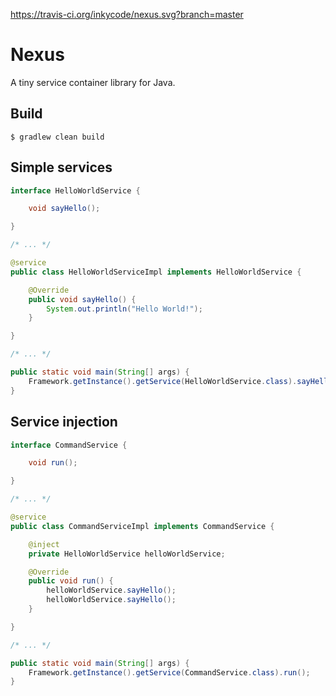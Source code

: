 https://travis-ci.org/inkycode/nexus.svg?branch=master

# Nexus
A tiny service container library for Java.

## Build
```
$ gradlew clean build
```

## Simple services
```java
interface HelloWorldService {

    void sayHello();

}

/* ... */

@service
public class HelloWorldServiceImpl implements HelloWorldService {

    @Override
    public void sayHello() {
        System.out.println("Hello World!");
    }

}

/* ... */

public static void main(String[] args) {
    Framework.getInstance().getService(HelloWorldService.class).sayHello();
}

```

## Service injection
```java
interface CommandService {

    void run();

}

/* ... */

@service
public class CommandServiceImpl implements CommandService {

    @inject
    private HelloWorldService helloWorldService;

    @Override
    public void run() {
        helloWorldService.sayHello();
        helloWorldService.sayHello();
    }

}

/* ... */

public static void main(String[] args) {
    Framework.getInstance().getService(CommandService.class).run();
}


```
